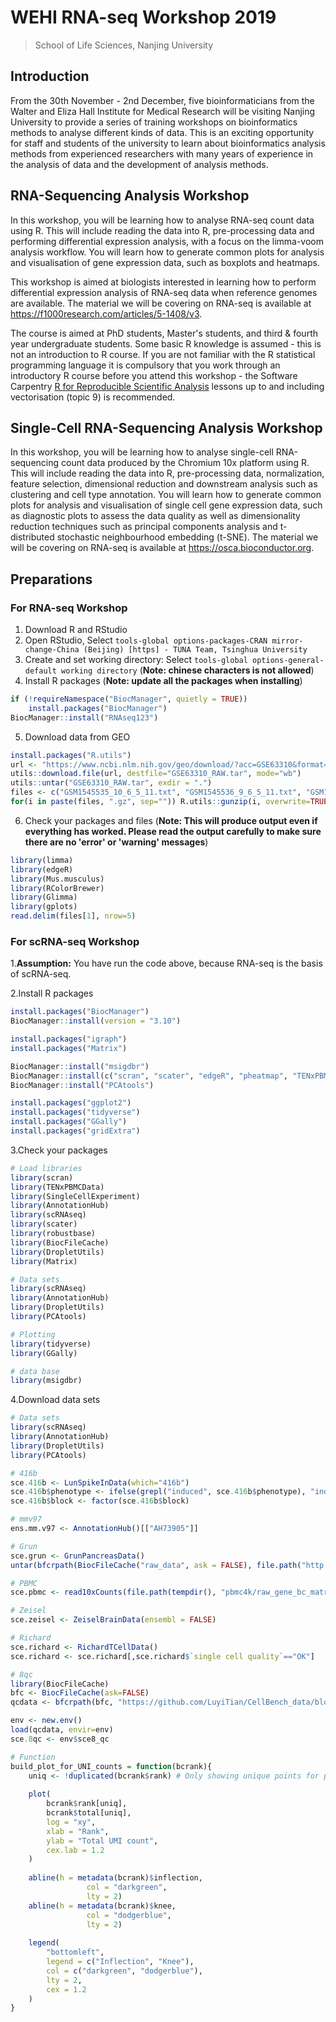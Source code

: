 # WEHI RNA-seq Workshop 2019

> School of Life Sciences, Nanjing University

## Introduction

From the 30th November - 2nd December, five bioinformaticians from the Walter and Eliza Hall Institute for Medical Research will be visiting Nanjing University to provide a series of training workshops on bioinformatics methods to analyse different kinds of data. This is an exciting opportunity for staff and students of the university to learn about bioinformatics analysis methods from experienced researchers with many years of experience in the analysis of data and the development of analysis methods. 

## RNA-Sequencing Analysis Workshop

In this workshop, you will be learning how to analyse RNA-seq count data using R. This will include reading the data into R, pre-processing data and performing differential expression analysis, with a focus on the limma-voom analysis workflow. You will learn how to generate common plots for analysis and visualisation of gene expression data, such as boxplots and heatmaps. 
 
This workshop is aimed at biologists interested in learning how to perform differential expression analysis of RNA-seq data when reference genomes are available. The material we will be covering on RNA-seq is available at https://f1000research.com/articles/5-1408/v3​.

The course is aimed at PhD students, Master's students, and third & fourth year undergraduate students.  Some basic R knowledge is assumed - this is not an introduction to R course. If you are not familiar with the R statistical programming language it is compulsory that you work through an introductory R course before you attend this workshop - the Software Carpentry ​[R for Reproducible Scientific Analysis](http://swcarpentry.github.io/r-novice-gapminder/)​ lessons up to and including vectorisation (topic 9) is recommended. 

## Single-Cell RNA-Sequencing Analysis Workshop

In this workshop, you will be learning how to analyse single-cell RNA-sequencing count data produced by the Chromium 10x platform using R. This will include reading the data into R, pre-processing data, normalization, feature selection, dimensional reduction and downstream analysis such as clustering and cell type annotation. You will learn how to generate common plots for analysis and visualisation of single cell gene expression data, such as diagnostic plots to assess the data quality as well as dimensionality reduction techniques such as principal components analysis and t-distributed stochastic neighbourhood embedding (t-SNE). The material we will be covering on RNA-seq is available at https://osca.bioconductor.org​.

## Preparations

### For RNA-seq Workshop

1. Download R and RStudio
2. Open RStudio, Select `tools-global options-packages-CRAN mirror-change-China (Beijing) [https] - TUNA Team, Tsinghua University`
3. Create and set working directory: Select `tools-global options-general-default working directory` (**Note: chinese characters is not allowed**)
4. Install R packages (**Note: update all the packages when installing**)
```r
if (!requireNamespace("BiocManager", quietly = TRUE))
    install.packages("BiocManager")
BiocManager::install("RNAseq123")
```
5. Download data from GEO
```r
install.packages("R.utils")
url <- "https://www.ncbi.nlm.nih.gov/geo/download/?acc=GSE63310&format=file"
utils::download.file(url, destfile="GSE63310_RAW.tar", mode="wb")
utils::untar("GSE63310_RAW.tar", exdir = ".")
files <- c("GSM1545535_10_6_5_11.txt", "GSM1545536_9_6_5_11.txt", "GSM1545538_purep53.txt", "GSM1545539_JMS8-2.txt", "GSM1545540_JMS8-3.txt", "GSM1545541_JMS8-4.txt", "GSM1545542_JMS8-5.txt", "GSM1545544_JMS9-P7c.txt", "GSM1545545_JMS9-P8c.txt")
for(i in paste(files, ".gz", sep="")) R.utils::gunzip(i, overwrite=TRUE)
```
6. Check your packages and files (**Note: This will produce output even if everything has worked. Please read the output carefully to make sure there are no 'error' or 'warning' messages**)
```r
library(limma)
library(edgeR)
library(Mus.musculus)
library(RColorBrewer)
library(Glimma)
library(gplots)
read.delim(files[1], nrow=5)
```

### For scRNA-seq Workshop

1.**Assumption:** You have run the code above, because RNA-seq is the basis of scRNA-seq.

2.Install R packages

```r
install.packages("BiocManager")
BiocManager::install(version = "3.10")

install.packages("igraph")
install.packages("Matrix")

BiocManager::install("msigdbr")
BiocManager::install(c("scran", "scater", "edgeR", "pheatmap", "TENxPBMCData", "iSEE", "SingleCellExperiment", "scRNAseq", "AnnotationHub", "ensembldb", "robustbase", "DropletUtils", "BiocFileCache"), version = "3.10")
BiocManager::install("PCAtools")

install.packages("ggplot2")
install.packages("tidyverse")
install.packages("GGally")
install.packages("gridExtra")
```

3.Check your packages

```r
# Load libraries
library(scran)
library(TENxPBMCData)
library(SingleCellExperiment)
library(AnnotationHub)
library(scRNAseq)
library(scater)
library(robustbase)
library(BiocFileCache)
library(DropletUtils)
library(Matrix)

# Data sets
library(scRNAseq)
library(AnnotationHub)
library(DropletUtils)
library(PCAtools)

# Plotting
library(tidyverse)
library(GGally)

# data base
library(msigdbr)
```

4.Download data sets

```r
# Data sets
library(scRNAseq)
library(AnnotationHub)
library(DropletUtils)
library(PCAtools)

# 416b
sce.416b <- LunSpikeInData(which="416b")
sce.416b$phenotype <- ifelse(grepl("induced", sce.416b$phenotype), "induced", "wild type")
sce.416b$block <- factor(sce.416b$block)

# mmv97
ens.mm.v97 <- AnnotationHub()[["AH73905"]]

# Grun
sce.grun <- GrunPancreasData()
untar(bfcrpath(BiocFileCache("raw_data", ask = FALSE), file.path("http://cf.10xgenomics.com/samples", "cell-exp/2.1.0/pbmc4k/pbmc4k_raw_gene_bc_matrices.tar.gz")), exdir=file.path(tempdir(), "pbmc4k"))

# PBMC
sce.pbmc <- read10xCounts(file.path(tempdir(), "pbmc4k/raw_gene_bc_matrices/GRCh38"), col.names=TRUE)

# Zeisel
sce.zeisel <- ZeiselBrainData(ensembl = FALSE)

# Richard
sce.richard <- RichardTCellData()
sce.richard <- sce.richard[,sce.richard$`single cell quality`=="OK"]

# 8qc
library(BiocFileCache)
bfc <- BiocFileCache(ask=FALSE)
qcdata <- bfcrpath(bfc, "https://github.com/LuyiTian/CellBench_data/blob/master/data/mRNAmix_qc.RData?raw=true")

env <- new.env()
load(qcdata, envir=env)
sce.8qc <- env$sce8_qc

# Function
build_plot_for_UNI_counts = function(bcrank){
	uniq <- !duplicated(bcrank$rank) # Only showing unique points for plotting speed.
	
	plot(
		bcrank$rank[uniq],
		bcrank$total[uniq],
		log = "xy",
		xlab = "Rank",
		ylab = "Total UMI count",
		cex.lab = 1.2
	)
	
	abline(h = metadata(bcrank)$inflection,
				 col = "darkgreen",
				 lty = 2)
	abline(h = metadata(bcrank)$knee,
				 col = "dodgerblue",
				 lty = 2)
	
	legend(
		"bottomleft",
		legend = c("Inflection", "Knee"),
		col = c("darkgreen", "dodgerblue"),
		lty = 2,
		cex = 1.2
	)
}
```

